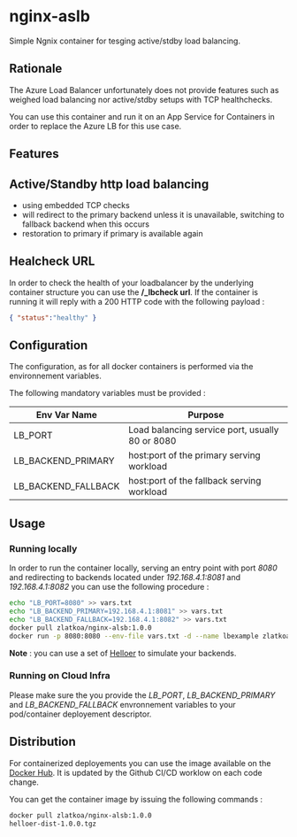 # nginx-aslb

Simple Ngnix container for tesging active/stdby load balancing.

## Rationale

The Azure Load Balancer unfortunately does not provide features such as weighed load balancing nor active/stdby setups with TCP healthchecks.

You can use this container and run it on an App Service for Containers in order to replace the Azure LB for this use case.

## Features

## Active/Standby http load balancing 

* using embedded TCP checks
* will redirect to the primary backend unless it is unavailable, switching to fallback backend when this occurs
* restoration to primary if primary is available again

## Healcheck URL 

In order to check the health of your loadbalancer by the underlying container structure you can use the **/_lbcheck url**. If the container is running it will reply with a 200 HTTP code with the following payload : 

```json
{ "status":"healthy" }
```
## Configuration 

The configuration, as for all docker containers is performed via the environnement variables.

The following mandatory variables must be provided : 


| Env Var Name                        | Purpose                                                      |
|-------------------------------------|--------------------------------------------------------------|
| LB_PORT                             | Load balancing service port, usually 80 or 8080              |
| LB_BACKEND_PRIMARY                  | host:port of the primary serving workload                    |
| LB_BACKEND_FALLBACK                 | host:port of the fallback serving workload                   |


## Usage 

### Running locally 

In order to run the container locally, serving an entry point with port *8080* and redirecting to backends located under  *192.168.4.1:8081* and *192.168.4.1:8082* you can use the following procedure : 

```bash
echo "LB_PORT=8080" >> vars.txt
echo "LB_BACKEND_PRIMARY=192.168.4.1:8081" >> vars.txt
echo "LB_BACKEND_FALLBACK=192.168.4.1:8082" >> vars.txt
docker pull zlatkoa/nginx-alsb:1.0.0
docker run -p 8080:8080 --env-file vars.txt -d --name lbexample zlatkoa/nginx-alsb:1.0.0
```

**Note** : you can use a set of [Helloer](https://github.com/zlatko-ms/helloer) to simulate your backends. 

### Running on Cloud Infra

Please make sure the you provide the *LB_PORT*, *LB_BACKEND_PRIMARY* and *LB_BACKEND_FALLBACK* envronnement variables to your pod/container deployement descriptor.

## Distribution 

For containerized deployements you can use the image available on the [Docker Hub](https://hub.docker.com/repository/docker/zlatkoa/nginx-alsb). It is updated by the Github CI/CD worklow on each code change.


You can get the container image by issuing the following commands : 

```bash
docker pull zlatkoa/nginx-alsb:1.0.0
helloer-dist-1.0.0.tgz
```


